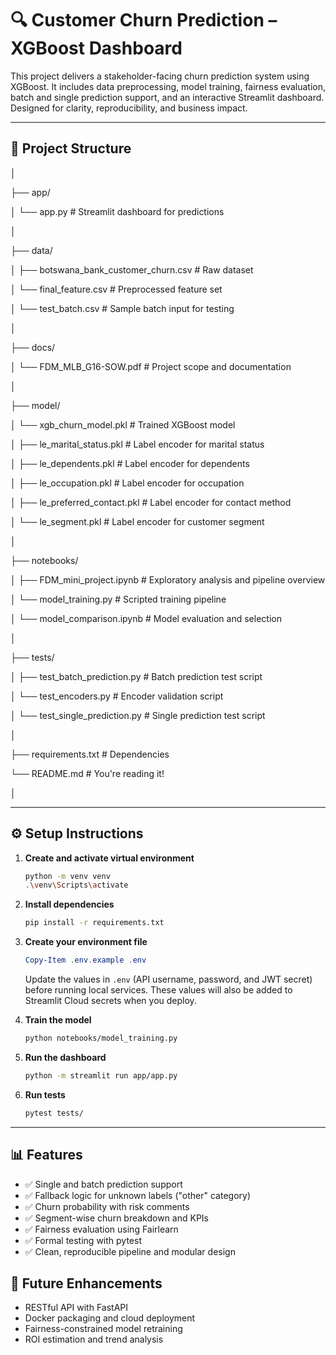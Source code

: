 # 🔍 Customer Churn Prediction – XGBoost Dashboard 

This project delivers a stakeholder-facing churn prediction system using XGBoost. It includes data preprocessing, model training, fairness evaluation, batch and single prediction support, and an interactive Streamlit dashboard. Designed for clarity, reproducibility, and business impact.

---

## 📁 Project Structure

│

├── app/

│       └── app.py              # Streamlit dashboard for predictions

│

├── data/

│     ├── botswana_bank_customer_churn.csv    # Raw dataset

│     └── final_feature.csv         # Preprocessed feature set

│     └── test_batch.csv         # Sample batch input for testing

│

├── docs/

│   └── FDM_MLB_G16-SOW.pdf     # Project scope and documentation

│

├── model/

│   └── xgb_churn_model.pkl             # Trained XGBoost model

│   ├── le_marital_status.pkl          # Label encoder for marital status

│   ├── le_dependents.pkl              # Label encoder for dependents

│   ├── le_occupation.pkl              # Label encoder for occupation

│   ├── le_preferred_contact.pkl       # Label encoder for contact method

│   └── le_segment.pkl                 # Label encoder for customer segment

│

├── notebooks/

│   ├── FDM_mini_project.ipynb   # Exploratory analysis and pipeline overview

│   └── model_training.py       # Scripted training pipeline

│   └── model_comparison.ipynb     # Model evaluation and selection

│

├── tests/

│   ├── test_batch_prediction.py       # Batch prediction test script

│   └── test_encoders.py               # Encoder validation script

│   └── test_single_prediction.py     # Single prediction test script

│

├── requirements.txt           # Dependencies

└── README.md                     # You're reading it!

│

---

## ⚙️ Setup Instructions

1. **Create and activate virtual environment**
   ```bash
   python -m venv venv
   .\venv\Scripts\activate
   
2. **Install dependencies**
   ```bash
   pip install -r requirements.txt

3. **Create your environment file**
   ```powershell
   Copy-Item .env.example .env
   ```
   Update the values in `.env` (API username, password, and JWT secret) before running local services. These values will also be added to Streamlit Cloud secrets when you deploy.

4. **Train the model**
   ```bash
   python notebooks/model_training.py
   
5. **Run the dashboard**
   ```bash
   python -m streamlit run app/app.py

6. **Run tests**
   ```bash
   pytest tests/

---

## 📊 Features
- ✅ Single and batch prediction support
- ✅ Fallback logic for unknown labels ("other" category)
- ✅ Churn probability with risk comments
- ✅ Segment-wise churn breakdown and KPIs
- ✅ Fairness evaluation using Fairlearn
- ✅ Formal testing with pytest
- ✅ Clean, reproducible pipeline and modular design

## 🚀 Future Enhancements
- RESTful API with FastAPI
- Docker packaging and cloud deployment
- Fairness-constrained model retraining
- ROI estimation and trend analysis

